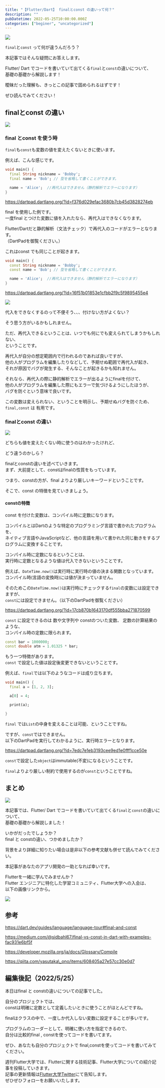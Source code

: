 ```yaml
---
title: "【Flutter/Dart】 finalとconst の違いって何？"
description: ""
pubDatetime: 2022-05-25T10:00:00.000Z
categories: ["beginer", "uncategorized"]
---
```


![](https://blog.flutteruniv.com/wp-content/themes/cocoon-master/images/ojisan.png)

`final`と`const` って何が違うんだろう？

本記事ではそんな疑問にお答えします。

Flutter/ Dart でコードを書いていて出てくる`final`と`const`の違いについて、  
基礎の基礎から解説します！

曖昧だった理解も、きっとこの記事で固められるはずです！

ぜひ読んでみてください！

## finalとconst の違い

![](http://blog.flutteruniv.com/wp-content/uploads/2022/02/コーディング男性.jpeg)

### final とconst を使う時

`final`も`const`も変数の値を変えたくないときに使います。

例えば、こんな感じです。

```dart
void main() {
  final String nickname = 'Bobby';
  final name = 'Bob'; // 型を省略して書くことができます。

  name = 'Alice';  //再代入はできません（静的解析でエラーになります）
}
```

https://dartpad.dartlang.org/?id=f376d029efac3680b7cb45d3828274eb

final を使用した例です。  
一度final とつけた変数に値を入れたなら、再代入はできなくなります。

Flutter/Dartだと静的解析（文法チェック）で再代入のコードがエラーとなります。  
（DartPadを御覧ください。）

これはconst でも同じことが起きます。

```dart
void main() {
  const String nickname = 'Bobby';
  const name = 'Bob'; // 型を省略して書くことができます。

  name = 'Alice';  //再代入はできません（静的解析でエラーになります）
}
```

https://dartpad.dartlang.org/?id=16f51b01853e1cfbb2f9c5f9895455e4

![](https://blog.flutteruniv.com/wp-content/themes/cocoon-master/images/ojisan.png)

代入をできなくするのって不便そう、、、付けない方がよくない？

そう思う方がいるかもしれません。

ただ、再代入できるということは、いつでも何にでも変えられてしまうかもしれない、  
ということです。

再代入が自分の想定範囲内で行われるのであれば良いですが、  
他の人がプログラムを編集したりなどして、予期せぬ範囲で再代入が起き、  
それが原因でバグが発生する、そんなことが起きるかも知れません。

それなら、再代入の際に静的解析でエラーが出るようにfinalを付けて、  
他の人がプログラムを編集した際にもエラーで気づけるようにしたほうが、  
バグを防ぐという意味で良いです。

この変数は変えられない、ということを明示し、予期せぬバグを防ぐため、  
`final,const` は 有用です。

### finalとconst の違い

![](https://blog.flutteruniv.com/wp-content/themes/cocoon-master/images/obasan.png)

どちらも値を変えたくない時に使うのはわかったけれど、

どう違うのかしら？

finalとconstの違いを述べていきます。  
まず、大前提として、constはfinalの性質をもっています。

つまり、constの方が、final よりより厳しいキーワードということです。

そこで、const の特徴を見ていきましょう。

#### constの特徴

const を付けた変数は、コンパイル時に定数になります。

コンパイルとはDartのような特定のプログラミング言語で書かれたプログラムを、  
ネイティブ言語やJavaScriptなど、他の言語を用いて書かれた同じ動きをするプログラムに変換することです。

コンパイル時に定数になるということは、  
実行時に定数となるような値は代入できないということです。

例えば、`DateTime.now()`は実行時に実行時の値の決まる関数となっています。  
コンパイル時(言語の変換時)には値が決まっていません。

そのためこの`DateTime.now()`は実行時にチェックする`final`の変数には設定できますが、  
`const`には設定できません。（以下のDartPadを御覧ください）

https://dartpad.dartlang.org/?id=17cb870b1643170df555bba271870599

`const` に設定できるのは 数や文字列や constのついた変数、 定数の計算結果のような、  
コンパイル時の定数に限られます。

```dart
const bar = 1000000; 
const double atm = 1.01325 * bar;
```

もう一つ特徴があります。  
`const` で設定した値は設定後変更できないということです。

例えば、`final`では以下のようなコードは成り立ちます。

```dart
void main() {
  final a = [1, 2, 3];

  a[0] = 4;

  print(a);

}
```

`final` では`List`の中身を変えることは可能、ということですね。

ですが、`const`ではできません。  
以下のDartPadを実行してわかるように、実行時エラーとなります。

https://dartpad.dartlang.org/?id=7edc7e1eb3193cee9ed1e0fff1cce50e

`const`で設定した`object`はimmutable(不変)になるということです。

`final`よりより厳しい制約で使用するのが`const`ということですね。

## まとめ

![](http://blog.flutteruniv.com/wp-content/uploads/2022/02/コーディング女性.jpeg)

本記事では、Flutter/ Dart でコードを書いていて出てくる`final`と`const`の違いについて、  
基礎の基礎から解説しました！

いかがだったでしょうか？  
final と constの違い、つかめましたか？

背景をより詳細に知りたい場合は是非以下の参考文献も併せて読んでみてください。

本記事があなたのアプリ開発の一助となれば幸いです。

Flutterを一緒に学んでみませんか？  
Flutter エンジニアに特化した学習コミュニティ、Flutter大学への入会は、  
以下の画像リンクから。

[![](https://blog.flutteruniv.com/wp-content/uploads/2022/07/Flutter大学バナー.png)](//flutteruniv.com)

## 参考

https://dart.dev/guides/language/language-tour#final-and-const

https://medium.com/@sidbahl67/final-vs-const-in-dart-with-examples-fac931e6bf5f

https://developer.mozilla.org/ja/docs/Glossary/Compile

https://qiita.com/yasutaka\_ono/items/608405a27e57cc30e0d7

## 編集後記（2022/5/25）

本日はfinal と constの違いについての記事でした。

自分のプロジェクトでは、  
constは明確に定数として定義したいときに使うことがほとんどですね。

finalはクラスの中で、一度しか代入しない変数に設定することが多いです。

プログラムのコーダーとして、明確に使い方を指定できるので、  
自分は比較的final , constを使ってコードを書いてます。

ぜひ、あなたも自分のプロジェクトで final,constを使ってコードを書いてみてください。

週刊Flutter大学では、Flutterに関する技術記事、Flutter大学についての紹介記事を投稿していきます。  
記事の更新情報は[Flutter大学Twitter](https://twitter.com/FlutterUniv)にて告知します。  
ぜひぜひフォローをお願いいたします。